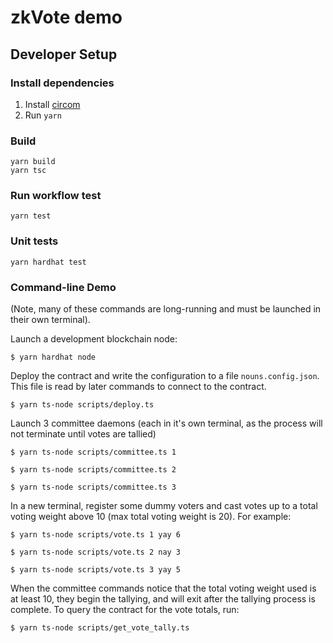 zkVote demo
===========

## Developer Setup

### Install dependencies

1. Install [circom](https://docs.circom.io/getting-started/installation/)
2. Run `yarn`

### Build

```console
yarn build
yarn tsc
```

### Run workflow test

```console
yarn test
```

### Unit tests

```console
yarn hardhat test
```

### Command-line Demo

(Note, many of these commands are long-running and must be launched in their
own terminal).

Launch a development blockchain node:
```console
$ yarn hardhat node
```

Deploy the contract and write the configuration to a file `nouns.config.json`.
This file is read by later commands to connect to the contract.

```console
$ yarn ts-node scripts/deploy.ts
```

Launch 3 committee daemons (each in it's own terminal, as the process will not
terminate until votes are tallied)

```console
$ yarn ts-node scripts/committee.ts 1
```
```console
$ yarn ts-node scripts/committee.ts 2
```
```console
$ yarn ts-node scripts/committee.ts 3
```

In a new terminal, register some dummy voters and cast votes up to a total voting weight above 10
(max total voting weight is 20).  For example:
```console
$ yarn ts-node scripts/vote.ts 1 yay 6
```
```console
$ yarn ts-node scripts/vote.ts 2 nay 3
```
```console
$ yarn ts-node scripts/vote.ts 3 yay 5
```

When the committee commands notice that the total voting weight used is at
least 10, they begin the tallying, and will exit after the tallying process is
complete.  To query the contract for the vote totals, run:

```console
$ yarn ts-node scripts/get_vote_tally.ts
```
